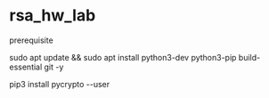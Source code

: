 # rsa_hw_lab

prerequisite

sudo apt update && sudo apt install python3-dev python3-pip build-essential git -y

pip3 install pycrypto --user
